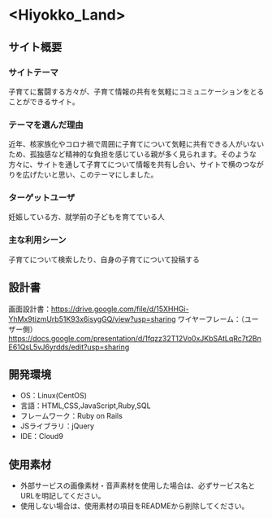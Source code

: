 # <Hiyokko_Land>

## サイト概要

### サイトテーマ
子育てに奮闘する方々が、子育て情報の共有を気軽にコミュニケーションをとることができるサイト。

### テーマを選んだ理由
近年、核家族化やコロナ禍で周囲に子育てについて気軽に共有できる人がいないため、孤独感など精神的な負担を感じている親が多く見られます。そのような方々に、サイトを通して子育てについて情報を共有し合い、サイトで横のつながりを広げたいと思い、このテーマにしました。

### ターゲットユーザ
妊娠している方、就学前の子どもを育てている人

### 主な利用シーン
子育てについて検索したり、自身の子育てについて投稿する

## 設計書
画面設計書：https://drive.google.com/file/d/15XHHGi-YhMx9tizmUrb51K93x6isygGQ/view?usp=sharing
  ワイヤーフレーム：（ユーザー側）https://docs.google.com/presentation/d/1fqzz32T12Vo0xJKbSAtLqRc7t2BnE61QsL5vJ6yrdds/edit?usp=sharing

## 開発環境
- OS：Linux(CentOS)
- 言語：HTML,CSS,JavaScript,Ruby,SQL
- フレームワーク：Ruby on Rails
- JSライブラリ：jQuery
- IDE：Cloud9

## 使用素材
- 外部サービスの画像素材・音声素材を使用した場合は、必ずサービス名とURLを明記してください。
- 使用しない場合は、使用素材の項目をREADMEから削除してください。
